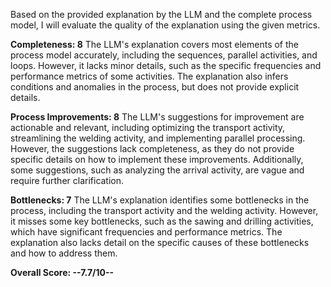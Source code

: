 Based on the provided explanation by the LLM and the complete process model, I will evaluate the quality of the explanation using the given metrics.

**Completeness: 8**
The LLM's explanation covers most elements of the process model accurately, including the sequences, parallel activities, and loops. However, it lacks minor details, such as the specific frequencies and performance metrics of some activities. The explanation also infers conditions and anomalies in the process, but does not provide explicit details.

**Process Improvements: 8**
The LLM's suggestions for improvement are actionable and relevant, including optimizing the transport activity, streamlining the welding activity, and implementing parallel processing. However, the suggestions lack completeness, as they do not provide specific details on how to implement these improvements. Additionally, some suggestions, such as analyzing the arrival activity, are vague and require further clarification.

**Bottlenecks: 7**
The LLM's explanation identifies some bottlenecks in the process, including the transport activity and the welding activity. However, it misses some key bottlenecks, such as the sawing and drilling activities, which have significant frequencies and performance metrics. The explanation also lacks detail on the specific causes of these bottlenecks and how to address them.

**Overall Score: --7.7/10--**
